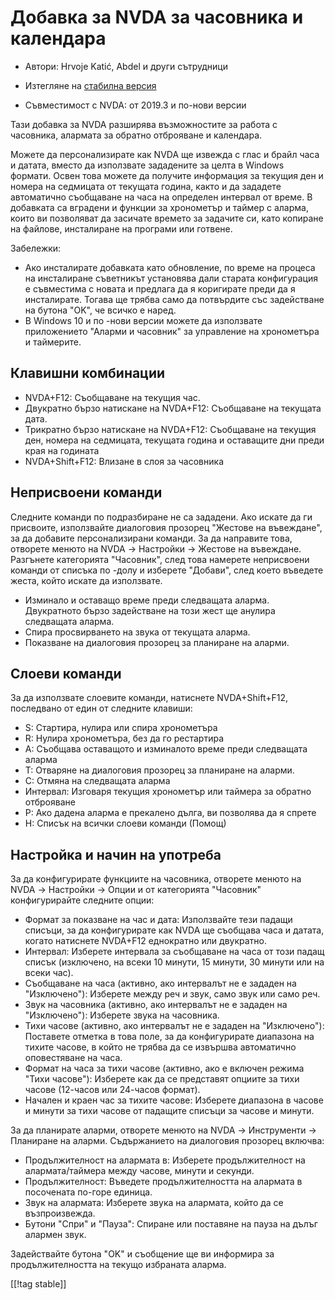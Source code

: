 # Добавка за NVDA за часовника и календара #

* Автори: Hrvoje Katić, Abdel и други сътрудници
* Изтегляне на [стабилна версия][1]

* Съвместимост с NVDA: от 2019.3 и по-нови версии

Тази добавка за NVDA разширява възможностите за работа с часовника, алармата
за обратно отброяване и календара.

Можете да персонализирате как NVDA ще извежда с глас и брайл часа и датата,
вместо да използвате зададените за целта в Windows формати. Освен това
можете да получите информация за текущия ден и номера на седмицата от
текущата година, както и да зададете автоматично съобщаване на часа на
определен интервал от време. В добавката са вградени и функции за хронометър
и таймер с аларма, които ви позволяват да засичате времето за задачите си,
като копиране на файлове, инсталиране на програми или готвене.

Забележки:

* Ако инсталирате добавката като обновление, по време на процеса на
  инсталиране съветникът установява дали старата конфигурация е съвместима с
  новата и предлага да я коригирате преди да я инсталирате. Тогава ще трябва
  само да потвърдите със задействане на бутона "OK", че всичко е наред.
* В Windows 10 и по -нови версии можете да използвате приложението "Аларми и
  часовник" за управление на хронометъра и таймерите.

## Клавишни комбинации

* NVDA+F12: Съобщаване на текущия час.
* Двукратно бързо натискане на NVDA+F12: Съобщаване на текущата дата.
* Трикратно бързо натискане на NVDA+F12: Съобщаване на текущия ден, номера
  на седмицата, текущата година и оставащите дни преди края на годината
* NVDA+Shift+F12: Влизане в слоя за часовника

## Неприсвоени команди

Следните команди по подразбиране не са зададени. Ако искате да ги присвоите,
използвайте диалоговия прозорец "Жестове на въвеждане", за да добавите
персонализирани команди. За да направите това, отворете менюто на NVDA ->
Настройки -> Жестове на въвеждане. Разгънете категорията "Часовник", след
това намерете неприсвоени команди от списъка по -долу и изберете "Добави",
след което въведете жеста, който искате да използвате.

* Изминало и оставащо време преди следващата аларма. Двукратното бързо
  задействане на този жест ще анулира следващата аларма.
* Спира просвирването на звука от текущата аларма.
* Показване на диалоговия прозорец за планиране на аларми.

## Слоеви команди

За да използвате слоевите команди, натиснете NVDA+Shift+F12, последвано от
един от следните клавиши:

* S: Стартира, нулира или спира хронометъра
* R: Нулира хронометъра, без да го рестартира
* A: Съобщава оставащото и изминалото време преди следващата аларма
* T: Отваряне на диалоговия прозорец за планиране на аларми.
* C: Отмяна на следващата аларма
* Интервал: Изговаря текущия хронометър или таймера за обратно отброяване
* P: Ако дадена аларма е прекалено дълга, ви позволява да я спрете
* H: Списък на всички слоеви команди (Помощ)

## Настройка и начин на употреба

За да конфигурирате функциите на часовника, отворете менюто на NVDA ->
Настройки -> Опции и от категорията "Часовник" конфигурирайте следните
опции:

* Формат за показване на час и дата: Използвайте тези падащи списъци, за да
  конфигурирате как NVDA ще съобщава часа и датата, когато натиснете
  NVDA+F12 еднократно или двукратно.
* Интервал: Изберете интервала за съобщаване на часа от този падащ списък
  (изключено, на всеки 10 минути, 15 минути, 30 минути или на всеки час).
* Съобщаване на часа (активно, ако интервалът не е зададен на "Изключено"):
  Изберете между реч и звук, само звук или само реч.
* Звук на часовника (активно, ако интервалът не е зададен на "Изключено"):
  Изберете звука на часовника.
* Тихи часове (активно, ако интервалът не е зададен на "Изключено"):
  Поставете отметка в това поле, за да конфигурирате диапазона на тихите
  часове, в който не трябва да се извършва автоматично оповестяване на часа.
* Формат на часа за тихи часове (активно, ако е включен режима "Тихи
  часове"): Изберете как да се представят опциите за тихи часове (12-часов
  или 24-часов формат).
* Начален и краен час за тихите часове: Изберете диапазона в часове и минути
  за тихи часове от падащите списъци за часове и минути.

За да планирате аларми, отворете менюто на NVDA -> Инструменти -> Планиране
на аларми. Съдържанието на диалоговия прозорец включва:

* Продължителност на алармата в: Изберете продължителност на
  алармата/таймера между часове, минути и секунди.
* Продължителност: Въведете продължителността на алармата в посочената
  по-горе единица.
* Звук на алармата: Изберете звука на алармата, който да се възпроизвежда.
* Бутони "Спри" и "Пауза": Спиране или поставяне на пауза на дълъг алармен
  звук.

Задействайте бутона "OK" и съобщение ще ви информира за продължителността на
текущо избраната аларма.

[[!tag stable]]

[1]: https://www.nvaccess.org/addonStore/legacy?file=clock
